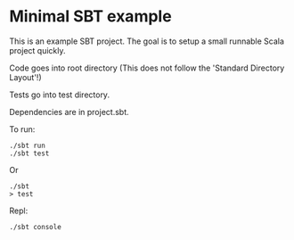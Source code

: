 # Minimal SBT example

This is an example SBT project. The goal is to setup a small runnable Scala project quickly.

Code goes into root directory (This does not follow the 'Standard Directory Layout'!)

Tests go into test directory.

Dependencies are in project.sbt.

To run:

    ./sbt run
    ./sbt test

Or

    ./sbt
    > test

Repl:

    ./sbt console
